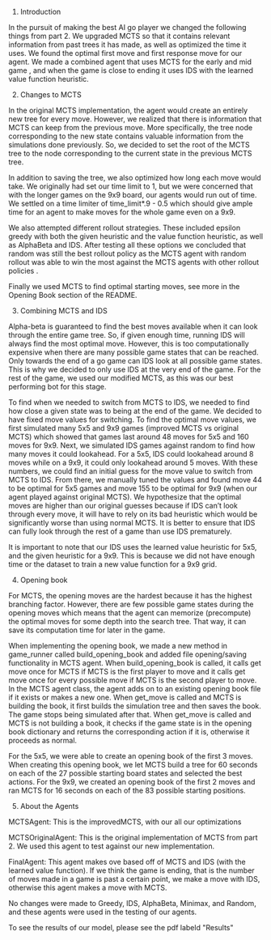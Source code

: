 1. Introduction

In the pursuit of making the best AI go player we changed the following things from part 2. We upgraded MCTS so that it contains relevant information from past trees it has made, as well as optimized the time it uses. We found the optimal first move and first response move for our agent. We made a combined agent that uses MCTS for the early and mid game , and when the game is close to ending it uses IDS with the learned value function heuristic.

2. Changes to MCTS

In the original MCTS implementation, the agent would create an entirely new tree for every move. However, we realized that there is information that MCTS can keep from the previous move. More specifically, the tree node corresponding to the new state contains valuable information from the simulations done previously. So, we decided to set the root of the MCTS tree to the node corresponding to the current state in the previous MCTS tree.

In addition to saving the tree, we also optimized how long each move would take. We originally had set our time limit to 1, but we were concerned that with the longer games on the 9x9 board, our agents would run out of time. We settled on a time limiter of time_limit\*.9 - 0.5 which should give ample time for an agent to make moves for the whole game even on a 9x9.

We also attempted different rollout strategies. These included epsilon greedy with both the given heuristic and the value function heuristic, as well as AlphaBeta and IDS. After testing all these options we concluded that random was still the best rollout policy as the MCTS agent with random rollout was able to win the most against the MCTS agents with other rollout policies .

Finally we used MCTS to find optimal starting moves, see more in the Opening Book section of the README.

3. Combining MCTS and IDS

Alpha-beta is guaranteed to find the best moves available when it can look through the entire game tree. So, if given enough time, running IDS will always find the most optimal move. However, this is too computationally expensive when there are many possible game states that can be reached. Only towards the end of a go game can IDS look at all possible game states. This is why we decided to only use IDS at the very end of the game. For the rest of the game, we used our modified MCTS, as this was our best performing bot for this stage.

To find when we needed to switch from MCTS to IDS, we needed to find how close a given state was to being at the end of the game. We decided to have fixed move values for switching. To find the optimal move values, we first simulated many 5x5 and 9x9 games (improved MCTS vs original MCTS) which showed that games last around 48 moves for 5x5 and 160 moves for 9x9. Next, we simulated IDS games against random to find how many moves it could lookahead. For a 5x5, IDS could lookahead around 8 moves while on a 9x9, it could only lookahead around 5 moves. With these numbers, we could find an initial guess for the move value to switch from MCTS to IDS. From there, we manually tuned the values and found move 44 to be optimal for 5x5 games and move 155 to be optimal for 9x9 (when our agent played against original MCTS). We hypothesize that the optimal moves are higher than our original guesses because if IDS can’t look through every move, it will have to rely on its bad heuristic which would be significantly worse than using normal MCTS. It is better to ensure that IDS can fully look through the rest of a game than use IDS prematurely.

It is important to note that our IDS uses the learned value heuristic for 5x5, and the given heuristic for a 9x9. This is because we did not have enough time or the dataset to train a new value function for a 9x9 grid.

4. Opening book

For MCTS, the opening moves are the hardest because it has the highest branching factor. However, there are few possible game states during the opening moves which means that the agent can memorize (precompute) the optimal moves for some depth into the search tree. That way, it can save its computation time for later in the game.

When implementing the opening book, we made a new method in game_runner called build_opening_book and added file opening/saving functionality in MCTS agent. When build_opening_book is called, it calls get move once for MCTS if MCTS is the first player to move and it calls get move once for every possible move if MCTS is the second player to move. In the MCTS agent class, the agent adds on to an existing opening book file if it exists or makes a new one. When get_move is called and MCTS is building the book, it first builds the simulation tree and then saves the book. The game stops being simulated after that. When get_move is called and MCTS is not building a book, it checks if the game state is in the opening book dictionary and returns the corresponding action if it is, otherwise it proceeds as normal.

For the 5x5, we were able to create an opening book of the first 3 moves. When creating this opening book, we let MCTS build a tree for 60 seconds on each of the 27 possible starting board states and selected the best actions. For the 9x9, we created an opening book of the first 2 moves and ran MCTS for 16 seconds on each of the 83 possible starting positions.

5. About the Agents

MCTSAgent: This is the improvedMCTS, with our all our optimizations

MCTSOriginalAgent: This is the original implementation of MCTS from part 2. We used this agent to test against our new implementation.

FinalAgent: This agent makes ove based off of MCTS and IDS (with the learned value function). If we think the game is ending, that is the number of moves made in a game is past a certain point, we make a move with IDS, otherwise this agent makes a move with MCTS.

No changes were made to Greedy, IDS, AlphaBeta, Minimax, and Random, and these agents were used in the testing of our agents.

To see the results of our model, please see the pdf labeld "Results"
